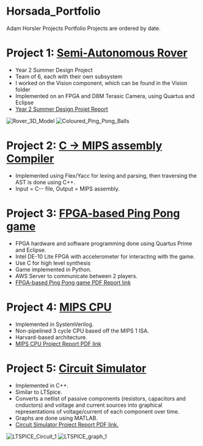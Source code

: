 # Horsada_Portfolio
Adam Horsler Projects 
Portfolio Projects are ordered by date.

# Project 1: [Semi-Autonomous Rover](https://github.com/horsada/WAP_Rover)
- Year 2 Summer Design Project
- Team of 6, each with their own subsystem
- I worked on the Vision component, which can be found in the Vision folder
- Implemented on an FPGA and D8M Terasic Camera, using Quartus and Eclipse
- [Year 2 Summer Design Projet Report]()

![Rover_3D_Model](https://user-images.githubusercontent.com/59962393/122831886-6f7f7d00-d2e2-11eb-8298-77881cb9df2f.JPG) ![Coloured_Ping_Pong_Balls](https://user-images.githubusercontent.com/59962393/122832225-f5032d00-d2e2-11eb-88d9-77ae5236a137.JPG)

# Project 2: [C -> MIPS assembly Compiler](https://github.com/horsada/Morningism)
- Implemented using Flex/Yacc for lexing and parsing, then traversing the AST is done using C++.
- Input = C-- file, Output = MIPS assembly.

# Project 3: [FPGA-based Ping Pong game](https://github.com/horsada/InfoProcessing2020)
- FPGA hardware and software programming done using Quartus Prime and Eclipse.
- Intel DE-10 Lite FPGA with accelerometer for interacting with the game.
- Use C for high level synthesis
- Game implemented in Python.
- AWS Server to communicate between 2 players.
- [FPGA-based Ping Pong game PDF Report link](https://github.com/horsada/Horsada_Portfolio/files/6437688/group_13_report.pdf)

# Project 4: [MIPS CPU](https://github.com/horsada/MIPS_CPU)
- Implemented in SystemVerilog.
- Non-pipelined 3 cycle CPU based off the MIPS 1 ISA.
- Harvard-based architecture.
- [MIPS CPU Project Report PDF link](https://github.com/horsada/Horsada_Portfolio/files/6437660/mips_data_sheet.pdf)

# Project 5: [Circuit Simulator](https://github.com/horsada/Circuit_Simulator)
- Implemented in C++.
- Similar to LTSpice.
- Converts a netlist of passive components (resistors, capacitors and cnductors) and 
voltage and current sources into graphical representations of voltage/current of each
component over time. 
- Graphs are done using MATLAB.
- [Circuit Simulator Project Report PDF link.](https://github.com/horsada/Horsada_Portfolio/files/6437633/ELEC40006.-.Final.Report.pdf)

![LTSPICE_Circuit_1](https://user-images.githubusercontent.com/59962393/117362311-015a3480-aeb3-11eb-9549-b36812b1b3a6.JPG)   ![LTSPICE_graph_1](https://user-images.githubusercontent.com/59962393/117364721-2bf9bc80-aeb6-11eb-9593-6520f82ef86f.JPG)




